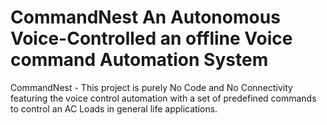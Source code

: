 # CommandNest An Autonomous Voice-Controlled an offline Voice command Automation System
CommandNest - This project is purely No Code and No Connectivity featuring the voice control automation with a set of predefined commands to control an AC Loads in general life applications.
